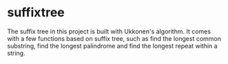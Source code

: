 suffixtree
==========
The suffix tree in this project is built with Ukkonen's algorithm. It comes with a few functions based on suffix tree, such as find the longest common substring, find the longest palindrome and find the longest repeat within a string. 
